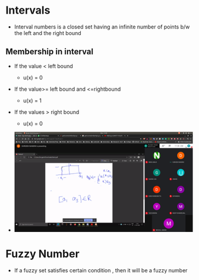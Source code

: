# Intervals
- Interval numbers is a closed set having an infinite number of points b/w the left and the right bound

## Membership in interval
- If the value < left bound
  - u(x) = 0
- If the value>= left bound and <=rightbound
  - u(x) = 1
- If the values > right bound
  - u(x) = 0

- ![membership_grph](membership_grph.jpg)

# Fuzzy Number
- If a fuzzy set satisfies certain condition , then it will be a fuzzy number


